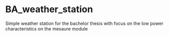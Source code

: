# BA_weather_station
Simple weather station for the bachelor thesis with focus on the low power characteristics on the mesaure module
